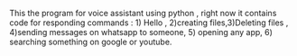 This the program for voice assistant using python , right now it contains code for responding commands : 1) Hello , 2)creating files,3)Deleting files , 4)sending messages on whatsapp to someone, 5) opening any app, 6) searching something on google or youtube.

